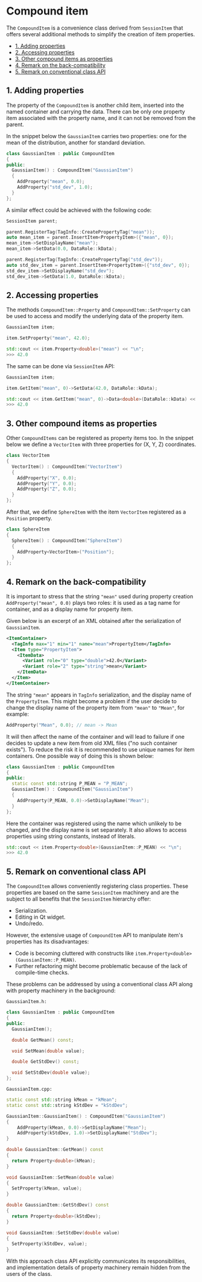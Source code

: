 # Compound item  <!-- omit in toc -->

The `CompoundItem` is a convenience class derived from `SessionItem` that offers
several additional methods to simplify the creation of item properties.

- [1. Adding properties](#1-adding-properties)
- [2. Accessing properties](#2-accessing-properties)
- [3. Other compound items as properties](#3-other-compound-items-as-properties)
- [4. Remark on the back-compatibility](#4-remark-on-the-back-compatibility)
- [5. Remark on conventional class API](#5-remark-on-conventional-class-api)

## 1. Adding properties

The property of the `CompoundItem` is another child item, inserted into the named
container and carrying the data. There can be only one property item associated with the property name, and it can not be removed from the parent.

In the snippet below the `GaussianItem` carries
two properties: one for the mean of the distribution, another for standard
deviation.

```C++
class GaussianItem : public CompoundItem
{
public:
  GaussianItem() : CompoundItem("GaussianItem")
  {
    AddProperty("mean", 0.0);
    AddProperty("std_dev", 1.0);
  }
};
```

A similar effect could be achieved with the following code:

```C++
SessionItem parent;

parent.RegisterTag(TagInfo::CreatePropertyTag("mean"));
auto mean_item = parent.InsertItem<PropertyItem>({"mean", 0});
mean_item->SetDisplayName("mean");
mean_item->SetData(0.0, DataRole::kData);

parent.RegisterTag(TagInfo::CreatePropertyTag("std_dev"));
auto std_dev_item = parent.InsertItem<PropertyItem>({"std_dev", 0});
std_dev_item->SetDisplayName("std_dev");
std_dev_item->SetData(1.0, DataRole::kData);
```

## 2. Accessing properties

The methods `CompoundItem::Property` and `CompoundItem::SetProperty` can be used to access and modify the underlying data of the property item.

```C++
GaussianItem item;

item.SetProperty("mean", 42.0);

std::cout << item.Property<double>("mean") << "\n";
>>> 42.0
```

The same can be done via `SessionItem` API:

```C++
GaussianItem item;

item.GetItem("mean", 0)->SetData(42.0, DataRole::kData); 

std::cout << item.GetItem("mean", 0)->Data<double>(DataRole::kData) << "\n";
>>> 42.0
```

## 3. Other compound items as properties

Other `CompoundItems` can be registered as property items too.
In the snippet below we define a `VectorItem` with three properties for (X, Y, Z) coordinates.

```C++
class VectorItem 
{
  VectorItem() : CompoundItem("VectorItem")
  {
    AddProperty("X", 0.0);
    AddProperty("Y", 0.0);
    AddProperty("Z", 0.0);
  }
};
```

After that, we define `SphereItem` with the item `VectorItem` registered as a `Position` property.

```C++
class SphereItem 
{
  SphereItem() : CompoundItem("SphereItem")
  {
    AddProperty<VectorItem>("Position");
  }
};
```

## 4. Remark on the back-compatibility

It is important to stress that the string `"mean"` used during
property creation `AddProperty("mean", 0.0)` plays two roles:
it is used as a tag name for container, and as a display name for property item.

Given below is an excerpt of an XML obtained after the serialization of `GaussianItem`.

```xml
<ItemContainer>
  <TagInfo max="1" min="1" name="mean">PropertyItem</TagInfo>
  <Item type="PropertyItem">
    <ItemData>
      <Variant role="0" type="double">42.0</Variant>
      <Variant role="2" type="string">mean</Variant>
    </ItemData>
  </Item>
</ItemContainer>
```

The string `"mean"` appears in `TagInfo` serialization, and the display name of
the `PropertyItem`. This might become a problem if the user decide to change the
display name of the property item from `"mean"` to `"Mean"`, for example:

```C++
AddProperty("Mean", 0.0); // mean -> Mean
```

It will then affect the name of the container and will lead to failure if one
decides to update a new item from old XML files ("no such container exists"). To
reduce the risk it is recommended to use unique names for item containers. One
possible way of doing this is shown below:

```C++
class GaussianItem : public CompoundItem
{
public:
  static const std::string P_MEAN = "P_MEAN";
  GaussianItem() : CompoundItem("GaussianItem")
  {
    AddProperty(P_MEAN, 0.0)->SetDisplayName("Mean");
  }
};
```

Here the container was registered using the name which unlikely to be changed,
and the display name is set separately. It also allows to access properties
using string constants, instead of literals.

```C++
std::cout << item.Property<double>(GaussianItem::P_MEAN) << "\n";
>>> 42.0
```

## 5. Remark on conventional class API

The `CompoundItem` allows conveniently registering class properties. These
properties are based on the same `SessionItem` machinery and are the subject to
all benefits that the `SessionItem` hierarchy offer:

- Serialization.
- Editing in Qt widget.
- Undo/redo.

However, the extensive usage of `CompoundItem` API to manipulate item's
properties has its disadvantages:

- Code is becoming cluttered with constructs like
  `item.Property<double>(GaussianItem::P_MEAN)`.
- Further refactoring might become problematic because of the lack of
  compile-time checks.

These problems can be addressed by using a conventional class API along with
property machinery in the background:

`GaussianItem.h:`

```C++
class GaussianItem : public CompoundItem
{
public:
  GaussianItem();

  double GetMean() const;

  void SetMean(double value);

  double GetStdDev() const;

  void SetStdDev(double value);
};
```

`GaussianItem.cpp:`

```C++
static const std::string kMean = "kMean";
static const std::string kStdDev = "kStdDev";

GaussianItem::GaussianItem() : CompoundItem("GaussianItem")
{
    AddProperty(kMean, 0.0)->SetDisplayName("Mean");
    AddProperty(kStdDev, 1.0)->SetDisplayName("StdDev");
}

double GaussianItem::GetMean() const
{
  return Property<double>(kMean);
}

void GaussianItem::SetMean(double value)
{
  SetProperty(kMean, value);
}

double GaussianItem::GetStdDev() const
{
  return Property<double>(kStdDev);
}

void GaussianItem::SetStdDev(double value)
{
  SetProperty(kStdDev, value);
}

```

With this approach class API explicitly communicates its responsibilities, and
implementation details of property machinery remain hidden from the users of the
class.
